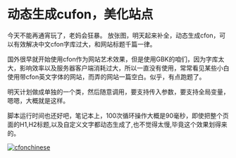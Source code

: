 # 动态生成cufon，美化站点

今天不能再通宵玩了，老妈会狂暴。 放张图，明天起来补全，动态生成cfon，可以有效解决中文cfon字库过大，和网站标题千篇一律。

国外很早就开始使用cfon作为网站艺术效果，但是使用GBK的咱们，因为字库太大，影响效率以及服务器客户端消耗过大，所以一直没有使用，常常看见某些小白使用带cfon英文字体的网站，而弄的网站一篇空白。似乎，有点跑题了。

明天计划做成单独的一个类，然后随意调用，要支持传入参数，要支持全局变量，嗯嗯，大概就是这样。

脚本运行时间也还好吧，笔记本上，100次循环操作大概是90毫秒，即使把整个页面的H1,H2标题,以及自定义文字都动态生成了,也不觉得太慢,毕竟这个效果划得来的。

 [![cfonchinese](https://attachment.soulteary.com/2012/01/31/cfonchinese.jpg "cfonchinese")](https://attachment.soulteary.com/2012/01/31/cfonchinese.jpg)


